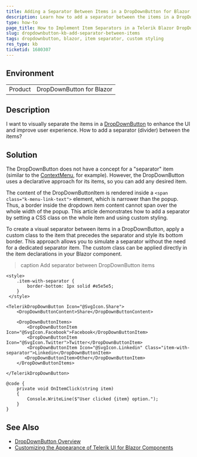 ```yaml
---
title: Adding a Separator Between Items in a DropDownButton for Blazor
description: Learn how to add a separator between the items in a DropDownButton by utilizing custom styling in a Blazor application.
type: how-to
page_title: How to Implement Item Separators in a Telerik Blazor DropDownButton
slug: dropdownbutton-kb-add-separator-between-items
tags: dropdownbutton, blazor, item separator, custom styling
res_type: kb
ticketid: 1680307
---
```


## Environment
<table>
	<tbody>
		<tr>
			<td>Product</td>
			<td>DropDownButton for Blazor</td>
		</tr>
	</tbody>
</table>

## Description

I want to visually separate the items in a [DropDownButton](slug:dropdownbutton-overview) to enhance the UI and improve user experience. How to add a separator (divider) between the items?

## Solution

The DropDownButton does not have a concept for a "separator" item (similar to the [ContextMenu](slug:contextmenu-data-binding-overview), for example). However, the DropDownButton uses a declarative approach for its items, so you can add any desired item.

The content of the DropDownButtonItem is rendered inside a `<span class="k-menu-link-text">` element, which is narrower than the popup. Thus, a border inside the dropdown item content cannot span over the whole width of the popup. This article demonstrates how to add a separator by setting a CSS class on the whole item and using custom styling.

To create a visual separator between items in a DropDownButton, apply a custom class to the item that precedes the separator and style its bottom border. This approach allows you to simulate a separator without the need for a dedicated separator item. The custom class can be applied directly in the item declarations in your Blazor component.

>caption Add separator between DropDownButton items

````RAZOR
<style>
    .item-with-separator {
        border-bottom: 1px solid #e5e5e5;
    }
 </style>

<TelerikDropDownButton Icon="@SvgIcon.Share">
    <DropDownButtonContent>Share</DropDownButtonContent>

    <DropDownButtonItems>
        <DropDownButtonItem Icon="@SvgIcon.Facebook">Facebook</DropDownButtonItem>
        <DropDownButtonItem Icon="@SvgIcon.Twitter">Twitter</DropDownButtonItem>
        <DropDownButtonItem Icon="@SvgIcon.Linkedin" Class="item-with-separator">Linkedin</DropDownButtonItem>
       <DropDownButtonItem>Other</DropDownButtonItem>
    </DropDownButtonItems>

</TelerikDropDownButton>

@code {
    private void OnItemClick(string item)
    {
        Console.WriteLine($"User clicked {item} option.");
    }
}
````

## See Also

- [DropDownButton Overview](slug:dropdownbutton-overview)
- [Customizing the Appearance of Telerik UI for Blazor Components](slug:themes-override)
